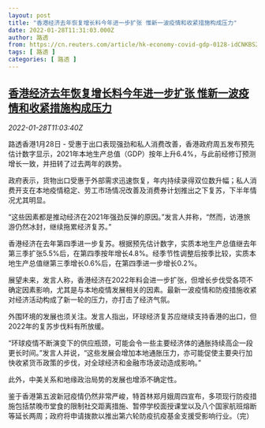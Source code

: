 ```yaml
---
layout: post
title: "香港经济去年恢复增长料今年进一步扩张 惟新一波疫情和收紧措施构成压力"
date: 2022-01-28T11:31:03.000Z
author: 路透
from: https://cn.reuters.com/article/hk-economy-covid-gdp-0128-idCNKBS2K20ZG
tags: [ 路透 ]
categories: [ 路透 ]
---
```

<!--1643369463000-->
[香港经济去年恢复增长料今年进一步扩张 惟新一波疫情和收紧措施构成压力](https://cn.reuters.com/article/hk-economy-covid-gdp-0128-idCNKBS2K20ZG)
------

<div>
<div><i>2022-01-28T11:03:40Z</i></div><p>路透香港1月28日 - 受惠于出口表现强劲和私人消费改善，香港政府周五发布预先估计数字显示，2021年本地生产总值（GDP）按年上升6.4%，与此前经修订预测增长一致，并扭转了过去两年的跌势。</p><p>政府表示，货物出口受惠于外部需求迅速恢复，年内持续录得双位数升幅；私人消费开支在本地疫情稳定、劳工市场情况改善及消费券计划推出之下复苏，下半年情况尤其明显。</p><p>“这些因素都是推动经济在2021年强劲反弹的原因。”发言人并称，“然而，访港旅游仍然冰封，继续拖累经济复苏。”</p><p>香港经济在去年第四季进一步复苏。根据预先估计数字，实质本地生产总值继去年第三季扩张5.5%后，在第四季按年增长4.8%。经季节性调整后按季比较，实质本地生产总值继第三季增长0.6%后，在第四季进一步增长0.2%。</p><p>展望未来，发言人称，香港经济在2022年料会进一步扩张，但增长步伐受各项不确定因素影响，尤其是与本地疫情发展相关的因素。最新一波疫情和防疫措施收紧对经济活动构成了新一轮的压力，亦打击了经济气氛。</p><p>外围环境的发展也须关注。发言人指出，环球经济复苏应继续支持香港的出口，但2022年的复苏步伐料有所放缓。</p><p>“环球疫情不断演变下的供应瓶颈，可能会令一些主要经济体的通胀持续高企一段更长时间。”发言人并说，“这些发展会增加本地通胀压力，亦可能促使主要央行加快收紧货币政策的步伐，对全球经济和金融市场波动造成影响。”</p><p>此外，中美关系和地缘政治局势的发展也增添不确定性。</p><p>鉴于香港第五波新冠疫情仍然非常严峻，特首林郑月娥周四宣布，多项现行防疫措施包括禁晚市堂食的限制社交距离措施、暂停学校面授课堂以及八个国家航班熔断等延长两周；政府将申请拨款以推出第六轮防疫抗疫基金支援受影响行业。（完）</p>
</div>
